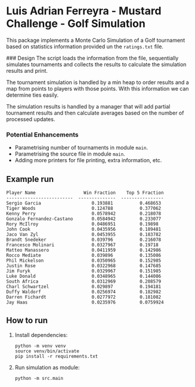 # Luis Adrian Ferreyra - Mustard Challenge - Golf Simulation

This package implements a Monte Carlo Simulation of a Golf tournament based on statistics information provided un the `ratings.txt` file.

### Design
The script loads the information from the file, sequentially simulates tournaments and collects the results to calculate the simulation results and print.

The tournament simulation is handled by a min heap to order results and a map from points to players with those points. With this information we can determine ties easily.

The simulation results is handled by a manager that will add partial tournament results and then calculate averages based on the number of processed updates.

### Potential Enhancements

- Parametrising number of tournaments in module `main`.
- Parametrising the source file in module `main`.
- Adding more printers for file printing, extra information, etc.

## Example run

```
Player Name                  Win Fraction    Top 5 Fraction
-------------------------  --------------  ----------------
Sergio Garcia                   0.193881          0.468653
Tiger Woods                     0.124788          0.377062
Kenny Perry                     0.0578942         0.218078
Gonzalo Fernandez-Castano       0.0584942         0.233077
Rory McIlroy                    0.0486951         0.19898
John Cook                       0.0435956         0.189481
Jaco Van Zyl                    0.0453955         0.183782
Brandt Snedeker                 0.039796          0.216078
Francesco Molinari              0.0327967         0.19718
Matteo Manassero                0.0411959         0.142986
Rocco Mediate                   0.039896          0.135086
Phil Mickelson                  0.0350965         0.152985
Justin Rose                     0.0322968         0.147685
Jim Furyk                       0.0329967         0.151985
Luke Donald                     0.0348965         0.144086
South Africa                    0.0312969         0.208579
Charl Schwartzel                0.029897          0.194181
Duffy Waldorf                   0.0256974         0.182982
Darren Fichardt                 0.0277972         0.181082
Jay Haas                        0.0235976         0.0759924
```

## How to run

1. Install dependencies:

   ```shell
   python -m venv venv
   source venv/bin/activate
   pip install -r requirements.txt
   ```

2. Run simulation as module:

   ```shell
   python -m src.main
   ```
